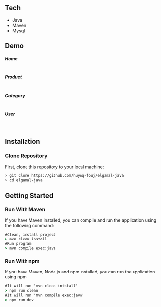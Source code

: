 ## Tech
- Java
- Maven
- Mysql
## Demo
##### Home
<img src="https://i.imgur.com/x39sSxV.png" alt="" width="" align="center"/>

##### Product
<img src="https://i.imgur.com/69YDvXw.png" alt="" width="" align="center"/>

##### Category
<img src="https://i.imgur.com/Tozwhas.png" alt="" width="" align="center"/>

##### User
<img src="https://i.imgur.com/ITOaaO2.png" alt="" width="" align="center"/>
<img src="https://i.imgur.com/cgrMWlc.png" alt="" width="" align="center"/>

## Installation
### Clone Repository
First, clone this repository to your local machine:
```bash
> git clone https://github.com/huynq-fouj/elgamal-java
> cd elgamal-java
```
## Getting Started
### Run With Maven
If you have Maven installed, you can compile and run the application using the following command:
```cmd
#Clean, install project
> mvn clean install
#Run program
> mvn compile exec:java
```
### Run With npm
If you have Maven, Node.js and npm installed, you can run the application using npm:
```cmd
#It will run 'mvn clean intstall'
> npm run clean 
#It will run 'mvn compile exec:java'
> npm run dev
```
